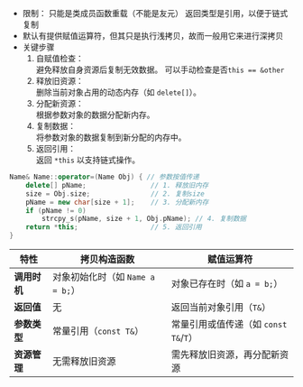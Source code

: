 - 限制：
	只能是类成员函数重载（不能是友元）
	返回类型是引用，以便于链式复制
- 默认有提供赋值运算符，但其只是执行浅拷贝，故而一般用它来进行深拷贝
- 关键步骤
	1. 自赋值检查：  
	    避免释放自身资源后复制无效数据。
	    可以手动检查是否`this == &other`
	2. 释放旧资源：  
	    删除当前对象占用的动态内存（如 `delete[]`）。
	3. 分配新资源：  
	    根据参数对象的数据分配新内存。
	4. 复制数据：  
	    将参数对象的数据复制到新分配的内存中。
	5. 返回引用：  
	    返回 `*this` 以支持链式操作。
```cpp
Name& Name::operator=(Name Obj) { // 参数按值传递
    delete[] pName;                // 1. 释放旧内存
    size = Obj.size;               // 2. 复制size
    pName = new char[size + 1];    // 3. 分配新内存
    if (pName != 0)
        strcpy_s(pName, size + 1, Obj.pName); // 4. 复制数据
    return *this;                  // 5. 返回引用
}
```

| **特性**         | **拷贝构造函数**                     | **赋值运算符**                         |
|------------------|-------------------------------------|---------------------------------------|
| **调用时机**     | 对象初始化时（如 `Name a = b;`）    | 对象已存在时（如 `a = b;`）           |
| **返回值**       | 无                                  | 返回当前对象引用（`T&`）              |
| **参数类型**     | 常量引用（`const T&`）              | 常量引用或值传递（如 `const T&`/`T`）|
| **资源管理**     | 无需释放旧资源                      | 需先释放旧资源，再分配新资源          |